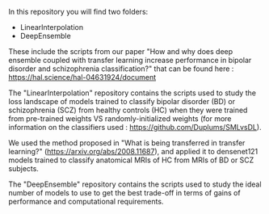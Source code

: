 In this repository you will find two folders:
- LinearInterpolation
- DeepEnsemble

These include the scripts from our paper "How and why does deep ensemble coupled with transfer learning increase performance in bipolar disorder and schizophrenia classification?" that can be found here : https://hal.science/hal-04631924/document 

The "LinearInterpolation" repository contains the scripts used to study the loss landscape of models trained to classify bipolar disorder (BD) or schizophrenia (SCZ) from healthy controls (HC) when they were trained from pre-trained weights VS randomly-initialized weights (for more information on the classifiers used : https://github.com/Duplums/SMLvsDL).

We used the method proposed in "What is being transferred in transfer learning?" (https://arxiv.org/abs/2008.11687), and applied it to densenet121 models trained to classify anatomical MRIs of HC from MRIs of BD or SCZ subjects.

The "DeepEnsemble" repository contains the scripts used to study the ideal number of models to use to get the best trade-off in terms of gains of performance and computational requirements.
